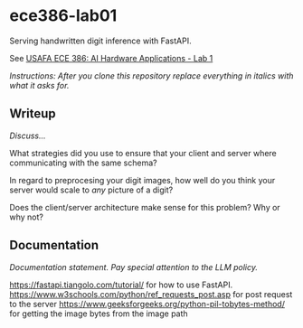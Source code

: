# ece386-lab01

Serving handwritten digit inference with FastAPI.

See [USAFA ECE 386: AI Hardware Applications - Lab 1](https://usafa-ece.github.io/ece386-book/b1-prediction/lab-digits-api.html)

*Instructions: After you clone this repository replace everything in *italics* with what it asks for.*

## Writeup

*Discuss...*

What strategies did you use to ensure that your client and server where communicating with the same schema?

In regard to preprocesing your digit images, how well do you think your server would scale to *any* picture of a digit?

Does the client/server architecture make sense for this problem? Why or why not?

## Documentation

*Documentation statement. Pay special attention to the LLM policy.*

https://fastapi.tiangolo.com/tutorial/ for how to use FastAPI.
https://www.w3schools.com/python/ref_requests_post.asp for post request to the server
https://www.geeksforgeeks.org/python-pil-tobytes-method/ for getting the image bytes from the image path
